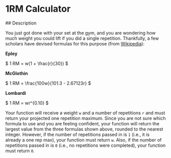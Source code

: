 # 1RM Calculator

## Description

You just got done with your set at the gym, and you are wondering how much weight you could lift if you did a single repetition. Thankfully, a few scholars have devised formulas for this purpose (from [Wikipedia](https://en.wikipedia.org/wiki/One-repetition_maximum)):

**Epley**

$ 1 RM = w(1 + \frac{r}{30}) $

**McGlothin**

$ 1 RM = \frac{100w}{101.3 - 2.67123r} $

**Lombardi**

$ 1 RM = wr^{0.10} $

Your function will receive a weight `w` and a number of repetitions `r` and must return your projected one repetition maximum. Since you are not sure which formula to use and you are feeling confident, your function will return the largest value from the three formulas shown above, rounded to the nearest integer. However, if the number of repetitions passed in is `1` (i.e., it is already a one rep max), your function must return `w`. Also, if the number of repetitions passed in is `0` (i.e., no repetitions were completed), your function must return `0`.
